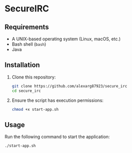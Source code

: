 # SecureIRC

## Requirements

- A UNIX-based operating system (Linux, macOS, etc.)
- Bash shell (`bash`)
- Java

## Installation

1. Clone this repository:
    ```bash
    git clone https://github.com/alexarg87923/secure_irc
    cd secure_irc
    ```

2. Ensure the script has execution permissions:
    ```bash
    chmod +x start-app.sh
    ```

## Usage

Run the following command to start the application:

```bash
./start-app.sh
